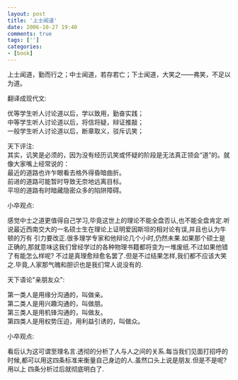 ```yaml
---
layout: post
title: '上士闻道'
date: 2006-10-27 19:40
comments: true
tags: ['']
categories:
- [book]
---
```


  
上士闻道，勤而行之；中士闻道，若存若亡；下士闻道，大笑之——弗笑，不足以为道。

翻译成现代文:

优等学生听人讨论道以后，学以致用，勤奋实践；  
中等学生听人讨论道以后，将信将疑，辩证推敲；  
一般学生听人讨论道以后，断章取义，驳斥讥笑；

天下评注:  
其实，讥笑是必须的，因为没有经历讥笑或怀疑的阶段是无法真正领会“道”的。就像大家嘴上经常说的：  
最近的道路也许乍眼看去格外得昏暗曲折。  
前进的道路可能暂时导致无奈地远离目标。  
平坦的道路有时暗藏隐密众多的陷阱障碍。

小卒观点:

感觉中士之道更值得自己学习,毕竟这世上的理论不能全盘否认,也不能全盘肯定.听说最近西南交大的一名硕士生在理论上证明爱因斯坦的相对论有误,并且也认为牛顿的万有
引力要改正.很多理学专家和他辩论几个小时,仍然未果.如果那个硕士是正确的,那就意味这我们曾经学过的各种物理书籍都将变为一堆废纸.不过如果他错了有能怎么样呢?
不过是真理愈辩愈名罢了.但是不过结果怎样,我们都不应该大笑之.毕竟,人家那气魄和胆识也是我们常人说没有的.

天下语论"亲朋友众":

第一类人是用缘分沟通的，叫做亲。  
第二类人是用兴趣沟通的，叫做朋。  
第三类人是用机锋沟通的，叫做友。  
第四类人是用权势压迫，用利益引诱的，叫做众。

小卒观点:

看后认为这可谓至理名言.透彻的分析了人与人之间的关系.每当我们见面打招呼的时候,都可以用这四条标准来衡量自己身边的人.虽然口头上说是朋友.但是不是呢?用以上
四条分析过后就彻底明白了.

